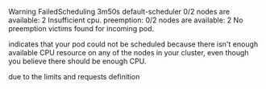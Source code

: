 Warning  FailedScheduling  3m50s  default-scheduler  0/2 nodes are available: 2 Insufficient cpu. preemption: 0/2 nodes are available: 2 No preemption victims found for incoming pod.

indicates that your pod could not be scheduled because there isn't enough available CPU resource on any of the nodes in your cluster, even though you believe there should be enough CPU.

due to the limits and requests definition 